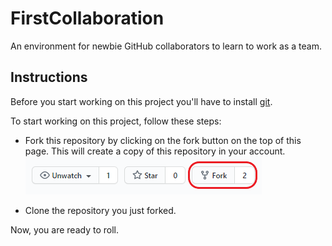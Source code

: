 # FirstCollaboration

An environment for newbie GitHub collaborators to learn to work as a team.

## Instructions

Before you start working on this project you'll have to install [git](https://git-scm.com/).

To start working on this project, follow these steps:

* Fork this repository by clicking on the fork button on the top of this page. This will create a copy of this repository in your account. ![fork](/DocResources/fork.png)

* Clone the repository you just forked.

Now, you are ready to roll.

